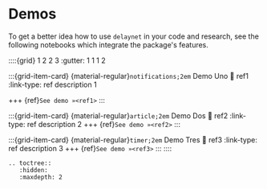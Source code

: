# Demos
To get a better idea how to use `delaynet` in your code and research,
see the following notebooks which integrate the package's features.

::::{grid} 1 2 2 3
:gutter: 1 1 1 2

:::{grid-item-card} {material-regular}`notifications;2em` Demo Uno
:link: ref1
:link-type: ref
description 1

+++
{ref}`See demo »<ref1>`
:::

:::{grid-item-card} {material-regular}`article;2em` Demo Dos
:link: ref2
:link-type: ref
description 2
+++
{ref}`See demo »<ref2>`
:::

:::{grid-item-card} {material-regular}`timer;2em` Demo Tres
:link: ref3
:link-type: ref
description 3
+++
{ref}`See demo »<ref3>`
:::
::::


```{eval-rst}
.. toctree::
   :hidden:
   :maxdepth: 2


```
